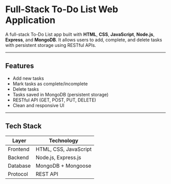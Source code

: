 #  Full-Stack To-Do List Web Application

A full-stack To-Do List app built with **HTML**, **CSS**, **JavaScript**, **Node.js**, **Express**, and **MongoDB**. It allows users to add, complete, and delete tasks with persistent storage using RESTful APIs.

---

## Features

- Add new tasks
- Mark tasks as complete/incomplete
- Delete tasks
- Tasks saved in MongoDB (persistent storage)
- RESTful API (GET, POST, PUT, DELETE)
- Clean and responsive UI

---

## Tech Stack

| Layer       | Technology           |
|-------------|----------------------|
| Frontend    | HTML, CSS, JavaScript |
| Backend     | Node.js, Express.js  |
| Database    | MongoDB + Mongoose   |
| Protocol    | REST API             |

